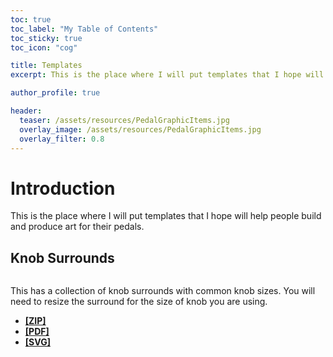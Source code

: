 ```yaml
---
toc: true
toc_label: "My Table of Contents"
toc_sticky: true
toc_icon: "cog"

title: Templates
excerpt: This is the place where I will put templates that I hope will help people build and produce art for their pedals.

author_profile: true

header:
  teaser: /assets/resources/PedalGraphicItems.jpg
  overlay_image: /assets/resources/PedalGraphicItems.jpg
  overlay_filter: 0.8
---
```


# Introduction

This is the place where I will put templates that I hope will help people build and produce art for their pedals.

## Knob Surrounds

<figure  style="width: 200px" class="align-left">
  <a href="{{ site.url }}{{ site.baseurl }}/assets/images/resources/PedalGraphicItems.jpg"><img src="{{ site.url }}{{ site.baseurl }}/assets/resources/PedalGraphicItems.jpg" alt=""></a>
</figure>

This has a collection of knob surrounds with common knob sizes. You will need to resize the surround for the size of knob you are using. 

* **[[ZIP]](https://www.pachydermpedals.com/assets/resources/PedalGraphicItems.zip)** 
* **[[PDF]](https://www.pachydermpedals.com/assets/resources/PedalGraphicItems.pdf)** 
* **[[SVG]](https://www.pachydermpedals.com/assets/resources/PedalGraphicItems.svg)** 

